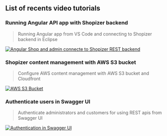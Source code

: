 ## List of recents video tutorials


### Running Angular API app with Shopizer backend

> Running Angular app from VS Code and connecting to Shopizer backend in Eclipse

[![Angular Shop and admin connecte to Shopizer REST backend](https://img.youtube.com/vi/Li6AnaYhD2I/0.jpg)](https://youtu.be/Li6AnaYhD2I "Angular Shop and admin connecte to Shopizer REST backend")

### Shopizer content management with AWS S3 bucket

> Configure AWS content management with AWS S3 bucket and Cloudfront

[![AWS S3 Bucket](https://img.youtube.com/vi/ETqWBj0Cw30/0.jpg)](https://www.youtube.com/watch?v=ETqWBj0Cw30 "Configure S3 bucket and CloudFront as underlying content management")

### Authenticate users in Swagger UI

> Authenticate administrators and customers for using REST apis from Swagger UI

[![Authentication in Swagger UI](https://img.youtube.com/vi/yP_LQ0omjgU/0.jpg)](https://www.youtube.com/watch?v=ETqWBj0Cw30 "Authentication of administratores and customers in Swagger UI")

